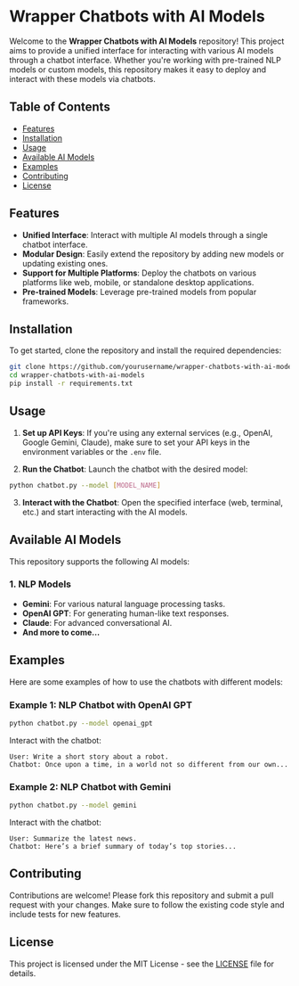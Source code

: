 
# Wrapper Chatbots with AI Models

Welcome to the **Wrapper Chatbots with AI Models** repository! This project aims to provide a unified interface for interacting with various AI models through a chatbot interface. Whether you're working with pre-trained NLP models or custom models, this repository makes it easy to deploy and interact with these models via chatbots.

## Table of Contents

- [Features](#features)
- [Installation](#installation)
- [Usage](#usage)
- [Available AI Models](#available-ai-models)
- [Examples](#examples)
- [Contributing](#contributing)
- [License](#license)

## Features

- **Unified Interface**: Interact with multiple AI models through a single chatbot interface.
- **Modular Design**: Easily extend the repository by adding new models or updating existing ones.
- **Support for Multiple Platforms**: Deploy the chatbots on various platforms like web, mobile, or standalone desktop applications.
- **Pre-trained Models**: Leverage pre-trained models from popular frameworks.

## Installation

To get started, clone the repository and install the required dependencies:

```bash
git clone https://github.com/yourusername/wrapper-chatbots-with-ai-models.git
cd wrapper-chatbots-with-ai-models
pip install -r requirements.txt
```

## Usage

1. **Set up API Keys**: If you're using any external services (e.g., OpenAI, Google Gemini, Claude), make sure to set your API keys in the environment variables or the `.env` file.

2. **Run the Chatbot**: Launch the chatbot with the desired model:

```bash
python chatbot.py --model [MODEL_NAME]
```

3. **Interact with the Chatbot**: Open the specified interface (web, terminal, etc.) and start interacting with the AI models.

## Available AI Models

This repository supports the following AI models:

### 1. NLP Models

- **Gemini**: For various natural language processing tasks.
- **OpenAI GPT**: For generating human-like text responses.
- **Claude**: For advanced conversational AI.
- **And more to come...**

## Examples

Here are some examples of how to use the chatbots with different models:

### Example 1: NLP Chatbot with OpenAI GPT

```bash
python chatbot.py --model openai_gpt
```

Interact with the chatbot:

```text
User: Write a short story about a robot.
Chatbot: Once upon a time, in a world not so different from our own...
```

### Example 2: NLP Chatbot with Gemini

```bash
python chatbot.py --model gemini
```

Interact with the chatbot:

```text
User: Summarize the latest news.
Chatbot: Here’s a brief summary of today’s top stories...
```

## Contributing

Contributions are welcome! Please fork this repository and submit a pull request with your changes. Make sure to follow the existing code style and include tests for new features.

## License

This project is licensed under the MIT License - see the [LICENSE](LICENSE) file for details.
